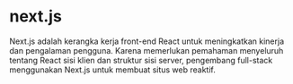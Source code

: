 # next.js
Next.js adalah kerangka kerja front-end React untuk meningkatkan kinerja dan pengalaman pengguna. Karena memerlukan pemahaman menyeluruh tentang React sisi klien dan struktur sisi server, pengembang full-stack menggunakan Next.js untuk membuat situs web reaktif.
